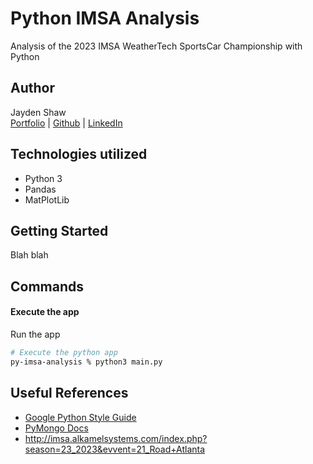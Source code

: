 # Python IMSA Analysis

Analysis of the 2023 IMSA WeatherTech SportsCar Championship with Python

## Author

Jayden Shaw\
[Portfolio](https://jaydenshaw.com/) | [Github](https://github.com/jshaw990) | [LinkedIn](https://www.linkedin.com/in/jayden-shaw)

## Technologies utilized

- Python 3
- Pandas
- MatPlotLib

## Getting Started

Blah blah

## Commands 

#### Execute the app

Run the app

```bash
# Execute the python app
py-imsa-analysis % python3 main.py
```

## Useful References

- [Google Python Style Guide](https://google.github.io/styleguide/pyguide.html)
- [PyMongo Docs](https://pymongo.readthedocs.io/en/stable/index.html)
- http://imsa.alkamelsystems.com/index.php?season=23_2023&evvent=21_Road+Atlanta
